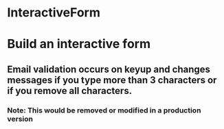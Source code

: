 # InteractiveForm
# Build an interactive form
## Email validation occurs on keyup and changes messages if you type more than 3 characters or if you remove all characters.
### Note: This would be removed or modified in a production version